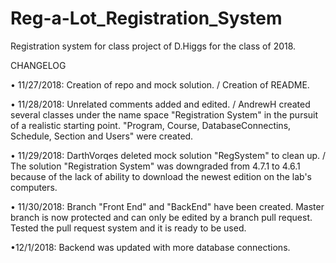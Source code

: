 # Reg-a-Lot_Registration_System
Registration system for class project of D.Higgs for the class of 2018. 

CHANGELOG

• 11/27/2018: Creation of repo and mock solution. / Creation of README.

• 11/28/2018: Unrelated comments added and edited. / AndrewH created several classes under the name space "Registration System" in the pursuit of a realistic starting point. "Program, Course, DatabaseConnectins, Schedule, Section and Users" were created.

• 11/29/2018: DarthVorqes deleted mock solution "RegSystem" to clean up. / The solution "Registration System" was downgraded from 4.7.1 to 4.6.1 because of the lack of ability to download the newest edition on the lab's computers.

• 11/30/2018: Branch "Front End" and "BackEnd" have been created. Master branch is now protected and can only be edited by a branch pull request. Tested the pull request system and it is ready to be used.

•12/1/2018: Backend was updated with more database connections.
